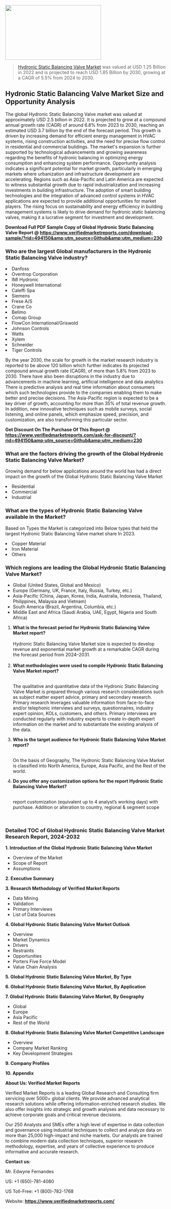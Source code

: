 <img src="https://ffe5etoiles.com/wp-content/uploads/2024/12/MST1-300x171.png" alt="" width="300" height="171" class="alignnone size-medium wp-image-20088" /><blockquote><p><p><a href="https://www.verifiedmarketreports.com/download-sample/?rid=494150&utm_source=Github&utm_medium=230" target="_blank">Hydronic Static Balancing Valve Market</a> was valued at USD 1.25 Billion in 2022 and is projected to reach USD 1.85 Billion by 2030, growing at a CAGR of 5.5% from 2024 to 2030.</p></blockquote><p><h2>Hydronic Static Balancing Valve Market Size and Opportunity Analysis</h2> The global Hydronic Static Balancing Valve market was valued at approximately USD 2.5 billion in 2022. It is projected to grow at a compound annual growth rate (CAGR) of around 6.8% from 2023 to 2030, reaching an estimated USD 3.7 billion by the end of the forecast period. This growth is driven by increasing demand for efficient energy management in HVAC systems, rising construction activities, and the need for precise flow control in residential and commercial buildings. The market's expansion is further supported by technological advancements and growing awareness regarding the benefits of hydronic balancing in optimizing energy consumption and enhancing system performance. Opportunity analysis indicates a significant potential for market growth, particularly in emerging markets where urbanization and infrastructure development are accelerating. Regions such as Asia-Pacific and Latin America are expected to witness substantial growth due to rapid industrialization and increasing investments in building infrastructure. The adoption of smart building technologies and the integration of advanced control systems in HVAC applications are expected to provide additional opportunities for market players. The rising focus on sustainability and energy efficiency in building management systems is likely to drive demand for hydronic static balancing valves, making it a lucrative segment for investment and development. </p><p class=""><strong>Download Full PDF Sample Copy of Global Hydronic Static Balancing Valve Report @ <a href="https://www.verifiedmarketreports.com/download-sample/?rid=494150&amp;utm_source=Github&amp;utm_medium=230" target="_blank">https://www.verifiedmarketreports.com/download-sample/?rid=494150&amp;utm_source=Github&amp;utm_medium=230</a></strong></p><h3 id="" class="">Who are the largest Global manufacturers in the Hydronic Static Balancing Valve industry?</h3><p><li>Danfoss</li><li> Oventrop Corporation</li><li> IMI Hydronic</li><li> Honeywell International</li><li> Caleffi Spa</li><li> Siemens</li><li> Frese A/S</li><li> Crane Co</li><li> Belimo</li><li> Comap Group</li><li> FlowCon International/Griswold</li><li> Johnson Controls</li><li> Watts</li><li> Xylem</li><li> Schneider</li><li> Tiger Controls</li></p><div class=""><div class="" dir="" data-message-author-role="" data-message-id="" data-message-model-slug=""><div class=""><div class=""><div class=""><div class="" dir="" data-message-author-role="" data-message-id="" data-message-model-slug=""><div class=""><div class=""><p>By the year 2030, the scale for growth in the market research industry is reported to be above 120 billion which further indicates its projected compound annual growth rate (CAGR), of more than 5.8% from 2023 to 2030. There have also been disruptions in the industry due to advancements in machine learning, artificial intelligence and data analytics There is predictive analysis and real time information about consumers which such technologies provide to the companies enabling them to make better and precise decisions. The Asia-Pacific region is expected to be a key driver of growth, accounting for more than 35% of total revenue growth. In addition, new innovative techniques such as mobile surveys, social listening, and online panels, which emphasize speed, precision, and customization, are also transforming this particular sector.</p><p><strong>Get Discount On The Purchase Of This Report @&nbsp; <a href="https://www.verifiedmarketreports.com/ask-for-discount/?rid=494150&amp;utm_source=Github&amp;utm_medium=230" target="_blank">https://www.verifiedmarketreports.com/ask-for-discount/?rid=494150&amp;utm_source=Github&amp;utm_medium=230</a></strong></p></div></div></div></div></div></div></div></div><h3 id="" class="">What are the factors driving the growth of the Global Hydronic Static Balancing Valve Market?</h3><p id="" class="">Growing demand for below applications around the world has had a direct impact on the growth of the Global Hydronic Static Balancing Valve Market</p><p id="" class=""><li>Residential</li><li> Commercial</li><li> Industrial</li></p><h3 id="" class="">What are the types of Hydronic Static Balancing Valve available in the Market?</h3><p id="" class="">Based on Types the Market is categorized into Below types that held the largest Hydronic Static Balancing Valve market share In 2023.</p><p id="" class=""><li>Copper Material</li><li> Iron Material</li><li> Others</li></p><h3 id="" class="">Which regions are leading the Global Hydronic Static Balancing Valve Market?</h3><ul><li>Global (United States, Global and Mexico)</li><li>Europe (Germany, UK, France, Italy, Russia, Turkey, etc.)</li><li>Asia-Pacific (China, Japan, Korea, India, Australia, Indonesia, Thailand, Philippines, Malaysia and Vietnam)</li><li>South America (Brazil, Argentina, Columbia, etc.)</li><li>Middle East and Africa (Saudi Arabia, UAE, Egypt, Nigeria and South Africa)</li></ul><p><ol><li><strong>What is the forecast period for Hydronic Static Balancing Valve Market report?<br /></strong><br /><span data-sheets-root="1" data-sheets-value="{&quot;1&quot;:2,&quot;2&quot;:&quot;XXXX size is expected to develop revenue and exponential market growth at a remarkable CAGR during the forecast period from 2024&ndash;2030.&quot;}" data-sheets-userformat="{&quot;2&quot;:12674,&quot;4&quot;:{&quot;1&quot;:2,&quot;2&quot;:16776960},&quot;10&quot;:2,&quot;11&quot;:0,&quot;15&quot;:&quot;Arial&quot;,&quot;16&quot;:12}">Hydronic Static Balancing Valve Market size is expected to develop revenue and exponential market growth at a remarkable CAGR during the forecast period from 2024&ndash;2031.</span><br /><br /></li><li><strong>What methodologies were used to compile Hydronic Static Balancing Valve Market report?<br /><br /></strong><p>The qualitative and quantitative data of the&nbsp;Hydronic Static Balancing Valve Market is prepared through various research considerations such as subject matter expert advice, primary and secondary research. Primary research leverages valuable information from face-to-face and/or telephonic interviews and surveys, questionnaires, industry expert opinion, KOLs, customers, and others. Primary interviews are conducted regularly with industry experts to create in-depth expert information on the market and to substantiate the existing analysis of the data.&nbsp;</p></li><li><strong>Who is the target audience for Hydronic Static Balancing Valve Market report?<br /><br /></strong><p>On the basis of Geography, The&nbsp;Hydronic Static Balancing Valve Market is classified into North America, Europe, Asia Pacific, and the Rest of the world.</p></li><li><strong>Do you offer any customization options for the report Hydronic Static Balancing Valve Market?<br /><br /></strong><p>report customization (equivalent up to 4 analyst&rsquo;s working days) with purchase. Addition or alteration to country, regional &amp; segment scope</p><p>&nbsp;</p></li></ol></p><h3 id="" class="">Detailed TOC of Global Hydronic Static Balancing Valve Market Research Report, 2024-2032</h3><p id="" class=""><strong>1. Introduction of the Global Hydronic Static Balancing Valve Market</strong></p><ul><li>Overview of the Market</li><li>Scope of Report</li><li>Assumptions</li></ul><p id="" class=""><strong>2. Executive Summary</strong></p><p id="" class=""><strong>3. Research Methodology of&nbsp;Verified Market Reports</strong></p><ul><li>Data Mining</li><li>Validation</li><li>Primary Interviews</li><li>List of Data Sources</li></ul><p id="" class=""><strong>4. Global Hydronic Static Balancing Valve Market Outlook</strong></p><ul><li>Overview</li><li>Market Dynamics</li><li>Drivers</li><li>Restraints</li><li>Opportunities</li><li>Porters Five Force Model</li><li>Value Chain Analysis</li></ul><p id="" class=""><strong>5. Global Hydronic Static Balancing Valve Market, By&nbsp;Type</strong></p><p id="" class=""><strong>6. Global Hydronic Static Balancing Valve Market, By Application</strong></p><p id="" class=""><strong>7. Global Hydronic Static Balancing Valve Market, By Geography</strong></p><ul><li>Global</li><li>Europe</li><li>Asia Pacific</li><li>Rest of the World</li></ul><p id="" class=""><strong>8. Global Hydronic Static Balancing Valve Market Competitive Landscape</strong></p><ul><li>Overview</li><li>Company Market Ranking</li><li>Key Development Strategies</li></ul><p id="" class=""><strong>9. Company Profiles</strong></p><p id="" class=""><strong>10. Appendix</strong></p><p id="" class=""><strong>About Us: Verified Market Reports</strong></p><p id="" class="">Verified Market Reports is a leading Global Research and Consulting firm servicing over 5000+ global clients. We provide advanced analytical research solutions while offering information-enriched research studies. We also offer insights into strategic and growth analyses and data necessary to achieve corporate goals and critical revenue decisions.</p><p id="" class="">Our 250 Analysts and SMEs offer a high level of expertise in data collection and governance using industrial techniques to collect and analyze data on more than 25,000 high-impact and niche markets. Our analysts are trained to combine modern data collection techniques, superior research methodology, expertise, and years of collective experience to produce informative and accurate research.</p><p id="" class=""><strong>Contact us:</strong></p><p id="" class="">Mr. Edwyne Fernandes</p><p id="" class="">US: +1 (650)-781-4080</p><p id="" class="">US Toll-Free: +1 (800)-782-1768</p><p id="" class="">Website: <a target="" data-test-app-aware-link=""><strong>https://www.verifiedmarketreports.com/</strong></a></p>

